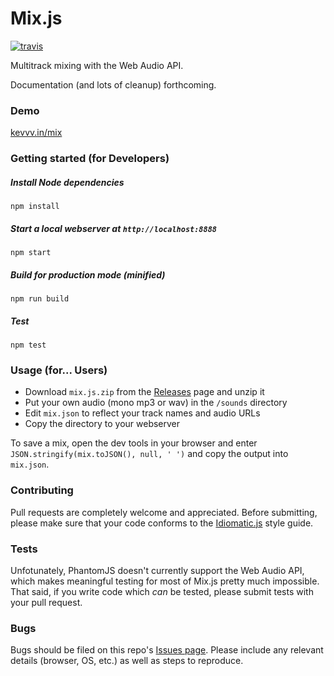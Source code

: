 # Mix.js

[![travis](https://travis-ci.org/kevincennis/Mix.js.png)](https://travis-ci.org/kevincennis/Mix.js)

Multitrack mixing with the Web Audio API.

Documentation (and lots of cleanup) forthcoming.

### Demo

[kevvv.in/mix](http://kevvv.in/mix)

### Getting started (for Developers)
##### Install Node dependencies
`npm install`
##### Start a local webserver at `http://localhost:8888`
`npm start`

##### Build for production mode (minified)
`npm run build`

##### Test
`npm test`

### Usage (for... Users)

* Download `mix.js.zip` from the [Releases](https://github.com/kevincennis/Mix.js/releases) page and unzip it
* Put your own audio (mono mp3 or wav) in the `/sounds` directory
* Edit `mix.json` to reflect your track names and audio URLs
* Copy the directory to your webserver

To save a mix, open the dev tools in your browser and enter `JSON.stringify(mix.toJSON(), null, ' ')`
and copy the output into `mix.json`.

### Contributing

Pull requests are completely welcome and appreciated. Before submitting, please make sure that your 
code conforms to the [Idiomatic.js](https://github.com/rwaldron/idiomatic.js/) style guide.

### Tests

Unfotunately, PhantomJS doesn't currently support the Web Audio API, which makes meaningful testing
for most of Mix.js pretty much impossible. That said, if you write code which *can* be tested, please
submit tests with your pull request.

### Bugs

Bugs should be filed on this repo's [Issues page](https://github.com/kevincennis/Mix.js/issues). Please
include any relevant details (browser, OS, etc.) as well as steps to reproduce.
